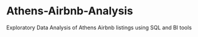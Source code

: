 # Athens-Airbnb-Analysis
Exploratory Data Analysis of Athens Airbnb listings using SQL and BI tools
